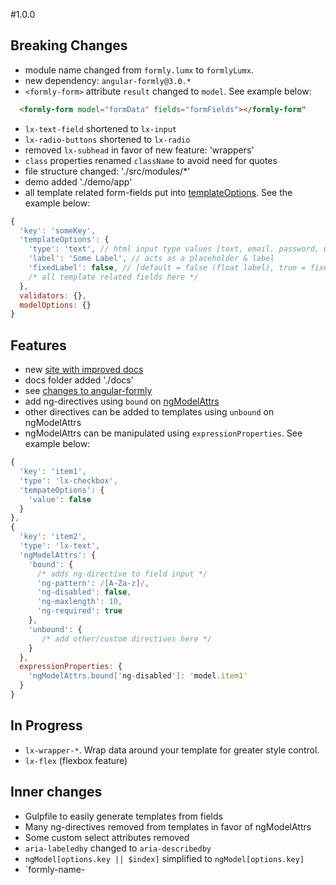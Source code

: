 #1.0.0

## Breaking Changes
- module name changed from `formly.lumx` to `formlyLumx`.
- new dependency: `angular-formly@3.0.*`
- `<formly-form>` attribute `result` changed to `model`. See example below:

```html
  <formly-form model="formData" fields="formFields"></formly-form"
```

- `lx-text-field` shortened to `lx-input`
- `lx-radio-buttons` shortened to `lx-radio`
- removed `lx-subhead` in favor of new feature: 'wrappers'
- `class` properties renamed `className` to avoid need for quotes
- file structure changed: './src/modules/*'
- demo added './demo/app'
- all template related form-fields put into [templateOptions](https://github.com/formly-js/angular-formly#templateoptions-). See the example below:

```javascript
{
  'key': 'someKey',
  'templateOptions': {
    'type': 'text', // html input type values [text, email, password, url, number]
    'label': 'Some Label', // acts as a placeholder & label
    'fixedLabel': false, // [default = false (float label), true = fixed label]
    /* all template related fields here */
  },
  validators: {},
  modelOptions: {}
}
```

## Features
- new [site with improved docs](https://github.com/formly-js/angular-formly-templates-lumx)
- docs folder added './docs'
- see [changes to angular-formly](https://github.com/formly-js/angular-formly/blob/master/CHANGELOG.md)
- add ng-directives using `bound` on [ngModelAttrs](https://github.com/formly-js/angular-formly#ngmodelattrs-object)
- other directives can be added to templates using `unbound` on ngModelAttrs
- ngModelAttrs can be manipulated using `expressionProperties`. See example below:

```javascript
{
  'key': 'item1',
  'type': 'lx-checkbox',
  'tempateOptions': {
    'value': false
  }
},
{
  'key': 'item2',
  'type': 'lx-text',
  'ngModelAttrs': {
    'bound': {
      /* adds ng-directive to field input */
      'ng-pattern': /[A-Za-z]/,
      'ng-disabled': false,
      'ng-maxlength': 10,
      'ng-required': true
    },
    'unbound': {
       /* add other/custom directives here */
    }
  },
  expressionProperties: {
    'ngModelAttrs.bound['ng-disabled']: 'model.item1'
  }
}
```


## In Progress
- `lx-wrapper-*`. Wrap data around your template for greater style control.
- `lx-flex` (flexbox feature)

## Inner changes
- Gulpfile to easily generate templates from fields
- Many ng-directives removed from templates in favor of ngModelAttrs
- Some custom select attributes removed
- `aria-labeledby` changed to `aria-describedby`
- `ngModel[options.key || $index]` simplified to `ngModel[options.key]`
- `formly-name-